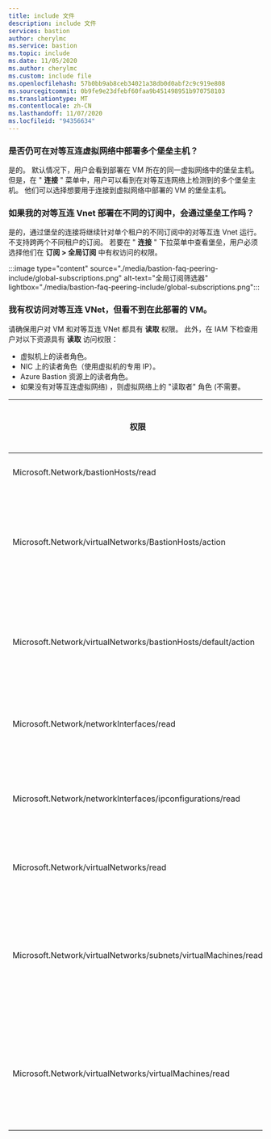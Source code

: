 ```yaml
---
title: include 文件
description: include 文件
services: bastion
author: cherylmc
ms.service: bastion
ms.topic: include
ms.date: 11/05/2020
ms.author: cherylmc
ms.custom: include file
ms.openlocfilehash: 57b0bb9ab8ceb34021a38db0d0abf2c9c919e808
ms.sourcegitcommit: 0b9fe9e23dfebf60faa9b451498951b970758103
ms.translationtype: MT
ms.contentlocale: zh-CN
ms.lasthandoff: 11/07/2020
ms.locfileid: "94356634"
---
```

### <a name="can-i-still-deploy-multiple-bastion-hosts-across-peered-virtual-networks"></a>是否仍可在对等互连虚拟网络中部署多个堡垒主机？

是的。 默认情况下，用户会看到部署在 VM 所在的同一虚拟网络中的堡垒主机。 但是，在 " **连接** " 菜单中，用户可以看到在对等互连网络上检测到的多个堡垒主机。 他们可以选择想要用于连接到虚拟网络中部署的 VM 的堡垒主机。

### <a name="if-my-peered-vnets-are-deployed-in-different-subscriptions-will-connectivity-via-bastion-work"></a>如果我的对等互连 Vnet 部署在不同的订阅中，会通过堡垒工作吗？

是的，通过堡垒的连接将继续针对单个租户的不同订阅中的对等互连 Vnet 运行。 不支持跨两个不同租户的订阅。 若要在 " **连接** " 下拉菜单中查看堡垒，用户必须选择他们在 **订阅 > 全局订阅** 中有权访问的权限。

:::image type="content" source="./media/bastion-faq-peering-include/global-subscriptions.png" alt-text="全局订阅筛选器" lightbox="./media/bastion-faq-peering-include/global-subscriptions.png":::

### <a name="i-have-access-to-the-peered-vnet-but-i-cant-see-the-vm-deployed-there"></a>我有权访问对等互连 VNet，但看不到在此部署的 VM。

请确保用户对 VM 和对等互连 VNet 都具有 **读取** 权限。 此外，在 IAM 下检查用户对以下资源具有 **读取** 访问权限：

* 虚拟机上的读者角色。
* NIC 上的读者角色（使用虚拟机的专用 IP）。
* Azure Bastion 资源上的读者角色。
* 如果没有对等互连虚拟网络) ，则虚拟网络上的 "读取者" 角色 (不需要。

|权限|说明|权限类型|
|---|---| ---|
|Microsoft.Network/bastionHosts/read |获取守护主机|操作|
|Microsoft.Network/virtualNetworks/BastionHosts/action |获取虚拟网络中的守护主机引用。|操作|
|Microsoft.Network/virtualNetworks/bastionHosts/default/action|获取虚拟网络中的守护主机引用。|操作|
|Microsoft.Network/networkInterfaces/read|获取网络接口定义。|操作|
|Microsoft.Network/networkInterfaces/ipconfigurations/read|获取网络接口 IP 配置定义。|操作|
|Microsoft.Network/virtualNetworks/read|获取虚拟网络定义|操作|
|Microsoft.Network/virtualNetworks/subnets/virtualMachines/read|获取对虚拟网络子网中的所有虚拟机的引用|操作|
|Microsoft.Network/virtualNetworks/virtualMachines/read|获取对虚拟网络中的所有虚拟机的引用|操作|